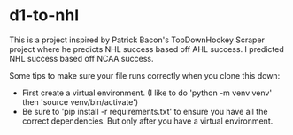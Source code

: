 # d1-to-nhl
This is a project inspired by Patrick Bacon's TopDownHockey Scraper project where he predicts NHL success based off AHL success. I predicted NHL success based off NCAA success. 

Some tips to make sure your file runs correctly when you clone this down:

* First create a virtual environment. (I like to do 'python -m venv venv' then 'source venv/bin/activate')
* Be sure to 'pip install -r requirements.txt' to ensure you have all the correct dependencies. But only after you have a virtual environment.